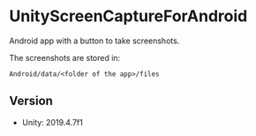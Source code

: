 # UnityScreenCaptureForAndroid

Android app with a button to take screenshots.

The screenshots are stored in:

```
Android/data/<folder of the app>/files
```

## Version

- Unity: 2019.4.7f1
